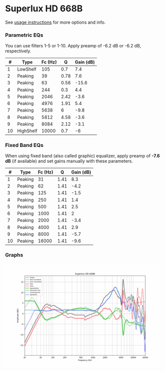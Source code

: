 # Superlux HD 668B
See [usage instructions](https://github.com/jaakkopasanen/AutoEq#usage) for more options and info.

### Parametric EQs
You can use filters 1-5 or 1-10. Apply preamp of -6.2 dB or -6.2 dB, respectively.

|   # | Type      |   Fc (Hz) |    Q |   Gain (dB) |
|-----|-----------|-----------|------|-------------|
|   1 | LowShelf  |       105 | 0.7  |         7.4 |
|   2 | Peaking   |        39 | 0.78 |         7.6 |
|   3 | Peaking   |        63 | 0.56 |       -15.6 |
|   4 | Peaking   |       244 | 0.3  |         4.4 |
|   5 | Peaking   |      2046 | 2.42 |        -3.6 |
|   6 | Peaking   |      4976 | 1.91 |         5.4 |
|   7 | Peaking   |      5638 | 6    |        -9.8 |
|   8 | Peaking   |      5812 | 4.58 |        -3.6 |
|   9 | Peaking   |      8084 | 2.12 |        -3.1 |
|  10 | HighShelf |     10000 | 0.7  |        -6   |

### Fixed Band EQs
When using fixed band (also called graphic) equalizer, apply preamp of **-7.6 dB** (if available) and set gains manually with these parameters.

|   # | Type    |   Fc (Hz) |    Q |   Gain (dB) |
|-----|---------|-----------|------|-------------|
|   1 | Peaking |        31 | 1.41 |         8.3 |
|   2 | Peaking |        62 | 1.41 |        -4.2 |
|   3 | Peaking |       125 | 1.41 |        -1.5 |
|   4 | Peaking |       250 | 1.41 |         1.4 |
|   5 | Peaking |       500 | 1.41 |         2.5 |
|   6 | Peaking |      1000 | 1.41 |         2   |
|   7 | Peaking |      2000 | 1.41 |        -3.4 |
|   8 | Peaking |      4000 | 1.41 |         2.9 |
|   9 | Peaking |      8000 | 1.41 |        -5.7 |
|  10 | Peaking |     16000 | 1.41 |        -9.6 |

### Graphs
![](./Superlux%20HD%20668B.png)
